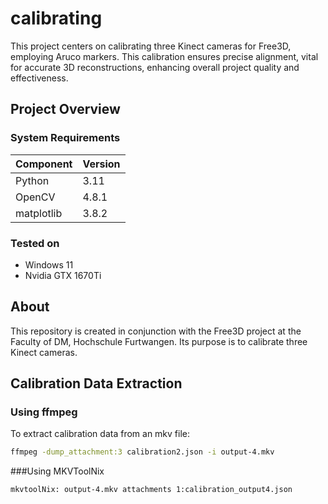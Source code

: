 # calibrating
This project centers on calibrating three Kinect cameras for Free3D, employing Aruco markers. This calibration ensures precise alignment, vital for accurate 3D reconstructions, enhancing overall project quality and effectiveness.

## Project Overview

### System Requirements
| Component   | Version   |
|-------------|-----------|
| Python      | 3.11      |
| OpenCV      | 4.8.1     |
| matplotlib      | 3.8.2     |

### Tested on
- Windows 11
- Nvidia GTX 1670Ti

## About
This repository is created in conjunction with the Free3D project at the Faculty of DM, Hochschule Furtwangen. Its purpose is to calibrate three Kinect cameras.

## Calibration Data Extraction

### Using ffmpeg
To extract calibration data from an mkv file:
```bash
ffmpeg -dump_attachment:3 calibration2.json -i output-4.mkv
```

###Using MKVToolNix
```bash
mkvtoolNix: output-4.mkv attachments 1:calibration_output4.json
```
